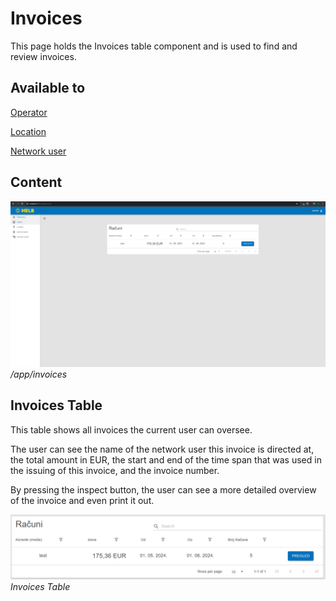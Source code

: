 # Invoices

<div style="display: none;">
  \page user-shared-invoices Invoices
</div>

This page holds the Invoices table component and is used to find and review
invoices.

## Available to

[Operator](../../../user/operator/index.md)

[Location](../../../user/location/index.md)

[Network user](../../../user/network-user/index.md)

## Content

![InvoicesPage](../../../assets/InvoicesPage.png) _/app/invoices_

## Invoices Table

This table shows all invoices the current user can oversee.

The user can see the name of the network user this invoice is directed at, the
total amount in EUR, the start and end of the time span that was used in the
issuing of this invoice, and the invoice number.

By pressing the inspect button, the user can see a more detailed overview of the
invoice and even print it out.

![InvoicesTable](../../../assets/InvoicesTable.png) _Invoices Table_
